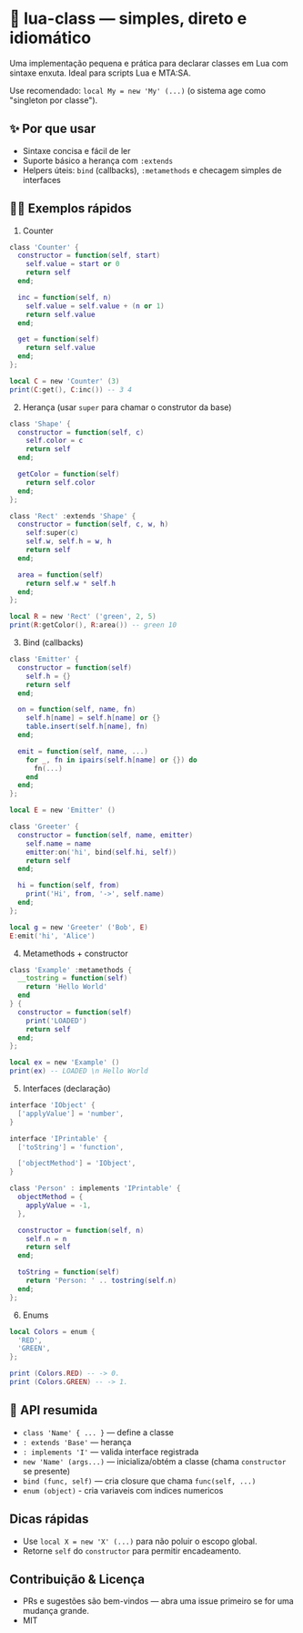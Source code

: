 # 🚩 lua-class — simples, direto e idiomático

Uma implementação pequena e prática para declarar classes em Lua com sintaxe enxuta. Ideal para scripts Lua e MTA:SA.

Use recomendado: `local My = new 'My' (...)` (o sistema age como "singleton por classe").

## ✨ Por que usar

- Sintaxe concisa e fácil de ler
- Suporte básico a herança com `:extends`
- Helpers úteis: `bind` (callbacks), `:metamethods` e checagem simples de interfaces

## 👨‍💻 Exemplos rápidos

1) Counter

```lua
class 'Counter' {
  constructor = function(self, start)
    self.value = start or 0
    return self
  end;

  inc = function(self, n)
    self.value = self.value + (n or 1)
    return self.value
  end;

  get = function(self)
    return self.value
  end;
};

local C = new 'Counter' (3)
print(C:get(), C:inc()) -- 3 4
```

2) Herança (usar `super` para chamar o construtor da base)

```lua
class 'Shape' {
  constructor = function(self, c)
    self.color = c
    return self
  end;

  getColor = function(self)
    return self.color
  end;
};

class 'Rect' :extends 'Shape' {
  constructor = function(self, c, w, h)
    self:super(c)
    self.w, self.h = w, h
    return self
  end;

  area = function(self)
    return self.w * self.h
  end;
};

local R = new 'Rect' ('green', 2, 5)
print(R:getColor(), R:area()) -- green 10
```

3) Bind (callbacks)

```lua
class 'Emitter' {
  constructor = function(self)
    self.h = {}
    return self
  end;

  on = function(self, name, fn)
    self.h[name] = self.h[name] or {}
    table.insert(self.h[name], fn)
  end;

  emit = function(self, name, ...)
    for _, fn in ipairs(self.h[name] or {}) do
      fn(...)
    end
  end;
};

local E = new 'Emitter' ()

class 'Greeter' {
  constructor = function(self, name, emitter)
    self.name = name
    emitter:on('hi', bind(self.hi, self))
    return self
  end;

  hi = function(self, from)
    print('Hi', from, '->', self.name)
  end;
};

local g = new 'Greeter' ('Bob', E)
E:emit('hi', 'Alice')
```

4) Metamethods + constructor

```lua
class 'Example' :metamethods {
  __tostring = function(self)
    return 'Hello World'
  end
} {
  constructor = function(self)
    print('LOADED')
    return self
  end;
};

local ex = new 'Example' ()
print(ex) -- LOADED \n Hello World
```

5) Interfaces (declaração)

```lua
interface 'IObject' {
  ['applyValue'] = 'number',
}

interface 'IPrintable' {
  ['toString'] = 'function',

  ['objectMethod'] = 'IObject',
}

class 'Person' : implements 'IPrintable' {
  objectMethod = {
    applyValue = -1,
  },

  constructor = function(self, n)
    self.n = n
    return self
  end;

  toString = function(self)
    return 'Person: ' .. tostring(self.n)
  end;
};
```

6) Enums
```lua
local Colors = enum {
  'RED',
  'GREEN',
};

print (Colors.RED) -- -> 0.
print (Colors.GREEN) -- -> 1.
```

## 🚀 API resumida

- `class 'Name' { ... }` — define a classe
- `: extends 'Base'` — herança
- `: implements 'I'` — valida interface registrada
- `new 'Name' (args...)` — inicializa/obtém a classe (chama `constructor` se presente)
- `bind (func, self)` — cria closure que chama `func(self, ...)`
- `enum (object)` - cria variaveis com indices numericos

## Dicas rápidas

- Use `local X = new 'X' (...)` para não poluir o escopo global.
- Retorne `self` do `constructor` para permitir encadeamento.

## Contribuição & Licença

- PRs e sugestões são bem-vindos — abra uma issue primeiro se for uma mudança grande.
- MIT
